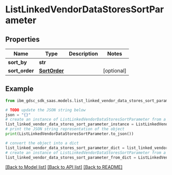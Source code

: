 # ListLinkedVendorDataStoresSortParameter


## Properties

Name | Type | Description | Notes
------------ | ------------- | ------------- | -------------
**sort_by** | **str** |  | 
**sort_order** | [**SortOrder**](SortOrder.md) |  | [optional] 

## Example

```python
from ibm_gdsc_sdk_saas.models.list_linked_vendor_data_stores_sort_parameter import ListLinkedVendorDataStoresSortParameter

# TODO update the JSON string below
json = "{}"
# create an instance of ListLinkedVendorDataStoresSortParameter from a JSON string
list_linked_vendor_data_stores_sort_parameter_instance = ListLinkedVendorDataStoresSortParameter.from_json(json)
# print the JSON string representation of the object
print(ListLinkedVendorDataStoresSortParameter.to_json())

# convert the object into a dict
list_linked_vendor_data_stores_sort_parameter_dict = list_linked_vendor_data_stores_sort_parameter_instance.to_dict()
# create an instance of ListLinkedVendorDataStoresSortParameter from a dict
list_linked_vendor_data_stores_sort_parameter_from_dict = ListLinkedVendorDataStoresSortParameter.from_dict(list_linked_vendor_data_stores_sort_parameter_dict)
```
[[Back to Model list]](../README.md#documentation-for-models) [[Back to API list]](../README.md#documentation-for-api-endpoints) [[Back to README]](../README.md)


